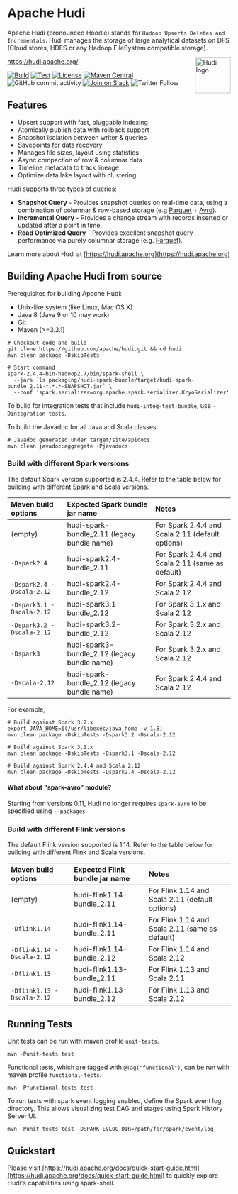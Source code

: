 <!--
  Licensed to the Apache Software Foundation (ASF) under one or more
  contributor license agreements.  See the NOTICE file distributed with
  this work for additional information regarding copyright ownership.
  The ASF licenses this file to You under the Apache License, Version 2.0
  (the "License"); you may not use this file except in compliance with
  the License.  You may obtain a copy of the License at

       http://www.apache.org/licenses/LICENSE-2.0

  Unless required by applicable law or agreed to in writing, software
  distributed under the License is distributed on an "AS IS" BASIS,
  WITHOUT WARRANTIES OR CONDITIONS OF ANY KIND, either express or implied.
  See the License for the specific language governing permissions and
  limitations under the License.
-->

# Apache Hudi

Apache Hudi (pronounced Hoodie) stands for `Hadoop Upserts Deletes and Incrementals`. Hudi manages the storage of large
analytical datasets on DFS (Cloud stores, HDFS or any Hadoop FileSystem compatible storage).

<img src="https://hudi.apache.org/assets/images/hudi-logo-medium.png" alt="Hudi logo" height="80px" align="right" />

<https://hudi.apache.org/>

[![Build](https://github.com/apache/hudi/actions/workflows/bot.yml/badge.svg)](https://github.com/apache/hudi/actions/workflows/bot.yml)
[![Test](https://dev.azure.com/apache-hudi-ci-org/apache-hudi-ci/_apis/build/status/apachehudi-ci.hudi-mirror?branchName=master)](https://dev.azure.com/apache-hudi-ci-org/apache-hudi-ci/_build/latest?definitionId=3&branchName=master)
[![License](https://img.shields.io/badge/license-Apache%202-4EB1BA.svg)](https://www.apache.org/licenses/LICENSE-2.0.html)
[![Maven Central](https://maven-badges.herokuapp.com/maven-central/org.apache.hudi/hudi/badge.svg)](http://search.maven.org/#search%7Cga%7C1%7Cg%3A%22org.apache.hudi%22)
![GitHub commit activity](https://img.shields.io/github/commit-activity/m/apache/hudi)
[![Join on Slack](https://img.shields.io/badge/slack-%23hudi-72eff8?logo=slack&color=48c628&label=Join%20on%20Slack)](https://join.slack.com/t/apache-hudi/shared_invite/enQtODYyNDAxNzc5MTg2LTE5OTBlYmVhYjM0N2ZhOTJjOWM4YzBmMWU2MjZjMGE4NDc5ZDFiOGQ2N2VkYTVkNzU3ZDQ4OTI1NmFmYWQ0NzE)
![Twitter Follow](https://img.shields.io/twitter/follow/ApacheHudi)

## Features

* Upsert support with fast, pluggable indexing
* Atomically publish data with rollback support
* Snapshot isolation between writer & queries
* Savepoints for data recovery
* Manages file sizes, layout using statistics
* Async compaction of row & columnar data
* Timeline metadata to track lineage
* Optimize data lake layout with clustering
 
Hudi supports three types of queries:
 * **Snapshot Query** - Provides snapshot queries on real-time data, using a combination of columnar & row-based storage (e.g [Parquet](https://parquet.apache.org/) + [Avro](https://avro.apache.org/docs/current/mr.html)).
 * **Incremental Query** - Provides a change stream with records inserted or updated after a point in time.
 * **Read Optimized Query** - Provides excellent snapshot query performance via purely columnar storage (e.g. [Parquet](https://parquet.apache.org/)).

Learn more about Hudi at [https://hudi.apache.org](https://hudi.apache.org)

## Building Apache Hudi from source

Prerequisites for building Apache Hudi:

* Unix-like system (like Linux, Mac OS X)
* Java 8 (Java 9 or 10 may work)
* Git
* Maven (>=3.3.1)

```
# Checkout code and build
git clone https://github.com/apache/hudi.git && cd hudi
mvn clean package -DskipTests

# Start command
spark-2.4.4-bin-hadoop2.7/bin/spark-shell \
  --jars `ls packaging/hudi-spark-bundle/target/hudi-spark-bundle_2.11-*.*.*-SNAPSHOT.jar` \
  --conf 'spark.serializer=org.apache.spark.serializer.KryoSerializer'
```

To build for integration tests that include `hudi-integ-test-bundle`, use `-Dintegration-tests`.

To build the Javadoc for all Java and Scala classes:
```
# Javadoc generated under target/site/apidocs
mvn clean javadoc:aggregate -Pjavadocs
```

### Build with different Spark versions

The default Spark version supported is 2.4.4. Refer to the table below for building with different Spark and Scala versions.

| Maven build options       | Expected Spark bundle jar name               | Notes                                            |
|:--------------------------|:---------------------------------------------|:-------------------------------------------------|
| (empty)                   | hudi-spark-bundle_2.11 (legacy bundle name)  | For Spark 2.4.4 and Scala 2.11 (default options) |
| `-Dspark2.4`              | hudi-spark2.4-bundle_2.11                    | For Spark 2.4.4 and Scala 2.11 (same as default) |
| `-Dspark2.4 -Dscala-2.12` | hudi-spark2.4-bundle_2.12                    | For Spark 2.4.4 and Scala 2.12                   |
| `-Dspark3.1 -Dscala-2.12` | hudi-spark3.1-bundle_2.12                    | For Spark 3.1.x and Scala 2.12                   |
| `-Dspark3.2 -Dscala-2.12` | hudi-spark3.2-bundle_2.12                    | For Spark 3.2.x and Scala 2.12                   |
| `-Dspark3`                | hudi-spark3-bundle_2.12 (legacy bundle name) | For Spark 3.2.x and Scala 2.12                   |
| `-Dscala-2.12`            | hudi-spark-bundle_2.12 (legacy bundle name)  | For Spark 2.4.4 and Scala 2.12                   |

For example,
```
# Build against Spark 3.2.x
export JAVA_HOME=$(/usr/libexec/java_home -v 1.8)
mvn clean package -DskipTests -Dspark3.2 -Dscala-2.12

# Build against Spark 3.1.x
mvn clean package -DskipTests -Dspark3.1 -Dscala-2.12

# Build against Spark 2.4.4 and Scala 2.12
mvn clean package -DskipTests -Dspark2.4 -Dscala-2.12
```

#### What about "spark-avro" module?

Starting from versions 0.11, Hudi no longer requires `spark-avro` to be specified using `--packages`

### Build with different Flink versions

The default Flink version supported is 1.14. Refer to the table below for building with different Flink and Scala versions.

| Maven build options        | Expected Flink bundle jar name | Notes                                           |
|:---------------------------|:-------------------------------|:------------------------------------------------|
| (empty)                    | hudi-flink1.14-bundle_2.11     | For Flink 1.14 and Scala 2.11 (default options) |
| `-Dflink1.14`              | hudi-flink1.14-bundle_2.11     | For Flink 1.14 and Scala 2.11 (same as default) |
| `-Dflink1.14 -Dscala-2.12` | hudi-flink1.14-bundle_2.12     | For Flink 1.14 and Scala 2.12                   |
| `-Dflink1.13`              | hudi-flink1.13-bundle_2.11     | For Flink 1.13 and Scala 2.11                   |
| `-Dflink1.13 -Dscala-2.12` | hudi-flink1.13-bundle_2.12     | For Flink 1.13 and Scala 2.12                   |

## Running Tests

Unit tests can be run with maven profile `unit-tests`.
```
mvn -Punit-tests test
```

Functional tests, which are tagged with `@Tag("functional")`, can be run with maven profile `functional-tests`.
```
mvn -Pfunctional-tests test
```

To run tests with spark event logging enabled, define the Spark event log directory. This allows visualizing test DAG and stages using Spark History Server UI.
```
mvn -Punit-tests test -DSPARK_EVLOG_DIR=/path/for/spark/event/log
```

## Quickstart

Please visit [https://hudi.apache.org/docs/quick-start-guide.html](https://hudi.apache.org/docs/quick-start-guide.html) to quickly explore Hudi's capabilities using spark-shell. 
